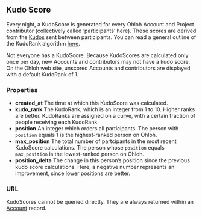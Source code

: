 ## Kudo Score

Every night, a KudoScore is generated for every Ohloh Account and Project contributor (collectively called ‘participants’ here). These scores are derived from the [Kudos](kudo.md) sent between participants. You can read a general outline of the KudoRank algorithm [here](http://meta.ohloh.net/kudos/).

Not everyone has a KudoScore. Because KudoScores are calculated only once per day, new Accounts and contributors may not have a kudo score. On the Ohloh web site, unscored Accounts and contributors are displayed with a default KudoRank of 1.

### Properties

+ __created_at__
    The time at which this KudoScore was calculated.
+ __kudo_rank__
    The KudoRank, which is an integer from 1 to 10. Higher ranks are better. KudoRanks are assigned on a curve, with a certain fraction of people receiving each KudoRank.
+ __position__
    An integer which orders all participants. The person with `position` equals 1 is the highest-ranked person on Ohloh.
+ __max_position__
    The total number of partcipants in the most recent KudoScore calculations. The person whose `position` equals `max_position` is the lowest-ranked person on Ohloh.
+ __position_delta__
    The change in this person’s position since the previous kudo score calculations. Here, a negative number represents an improvement, since lower positions are better. 

### URL
KudoScores cannot be queried directly. They are always returned within an [Account](account.md) record.
